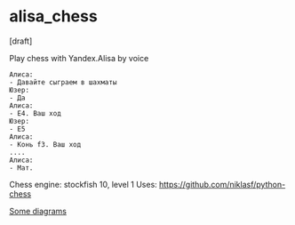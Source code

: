 # alisa_chess
[draft]

Play chess with Yandex.Alisa by voice

```
Алиса:
- Давайте сыграем в шахматы
Юзер:
- Да
Алиса:
- Е4. Ваш ход
Юзер:
- Е5
Алиса:
- Конь f3. Ваш ход
....
Алиса:
- Мат.
```


Chess engine: stockfish 10, level 1
Uses: https://github.com/niklasf/python-chess

[Some diagrams](/tree/master/diagrams)

